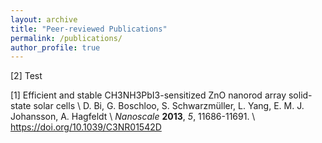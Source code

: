 ```yaml
---
layout: archive
title: "Peer-reviewed Publications"
permalink: /publications/
author_profile: true 
---
```


[2] Test

[1] 	Efficient and stable CH3NH3PbI3-sensitized ZnO nanorod array solid-state solar cells \\
	D. Bi, G. Boschloo, S. Schwarzmüller, L. Yang, E. M. J. Johansson, A. Hagfeldt \\
    	<i>Nanoscale</i> <b>2013</b>, <i>5</i>, 11686-11691. \\
    	<a href="https://doi.org/10.1039/C3NR01542D">https://doi.org/10.1039/C3NR01542D<a/>
